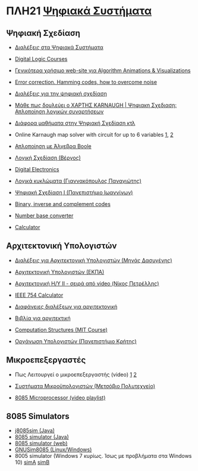 # ΠΛΗ21 [Ψηφιακά Συστήματα](https://www.eap.gr/education/undergraduate/computer-science/topics/#psifiaka_sistimata)

## Ψηφιακή Σχεδίαση

- [Διαλέξεις στα Ψηφιακά Συστήματα](https://openclass.teiwm.gr/courses/BA-G111/)

- [Digital Logic Courses](http://www.play-hookey.com/digital/)

- [Γενικότερα χρήσιμο web-site για Algorithm Animations & Visualizations](http://www.hig.no/~algmet/animate.html)

- [Error correction. Hamming codes, how to overcome noise](https://www.youtube.com/watch?v=X8jsijhllIA)

- [Διαλέξεις για την ψηφιακή σχεδίαση](https://www.youtube.com/playlist?list=PLPQ9mGt4tRsarG2Lt50mXFvWPs56v6gRr)

- [Μάθε πως δουλεύει ο ΧΑΡΤΗΣ KARNAUGH | Ψηφιακη Σχεδιαση: Απλοποίηση λογικών συναρτήσεων](https://www.youtube.com/watch?v=i6ONCPXs4VI)

- [Διάφορα μαθήματα στην Ψηφιακή Σχεδίαση κτλ](https://www.youtube.com/c/ucanteachme/playlists)

- Online Karnaugh map solver with circuit for up to 6 variables [1](http://www.32x8.com), [2](http://electronics-course.com/karnaugh-map)

- [Απλοποίηση με Άλγεβρα Boole](https://www.boolean-algebra.com/)

- [Λογική Σχεδίαση (Βέργος)](https://www.youtube.com/playlist?list=PLEoVI1kCsu8nGGfMwwXc-X51_TZpNvFeF)

- [Digital Electronics](https://www.youtube.com/playlist?list=PLBlnK6fEyqRjMH3mWf6kwqiTbT798eAOm)

- [Λογικά κυκλώματα (Γιαννακόπουλος Παναγιώτης)](https://repository.kallipos.gr/handle/11419/5499)

- [Ψηφιακή Σχεδίαση Ι (Πανεπιστήμιο Ιωαννίνων)](https://www.cs.uoi.gr/~kabousia/DigitalDesign%CE%99GR.htm)

- [Binary, inverse and complement codes](https://planetcalc.com/747/)

- [Number base converter](https://www.rapidtables.com/convert/number/index.html)

- [Calculator](https://www.rapidtables.com/calc/math/base-calculator.html)

## Αρχιτεκτονική Υπολογιστών

- [Διαλέξεις για Αρχιτεκτονική Υπολογιστών (Μηνάς Δασυγένης)](https://www.youtube.com/playlist?list=PLl2orJCvV3b4_RDSj4110lcAsHl-rlc1e)

- [Αρχιτεκτονική Υπολογιστών (ΕΚΠΑ)](http://architecture.di.uoa.gr/About.html)

- [Αρχιτεκτονική Η/Υ ΙΙ - σειρά από video (Νίκος Πετρέλλης)](https://www.youtube.com/watch?v=OOOsLuRujPE)

- [IEEE 754 Calculator](http://weitz.de/ieee/)

- [Διαφάνειες διαλέξεων για αρχιτεκτονική](https://ceidnotes.net/notes/Αρχιτεκτονική+Υπολογιστών+Ι/Διαφάνειες+Διαλέξεων)

- [Βιβλία για αρχιτεκτική](https://www.ceid.upatras.gr/webpages/tca-lab/nikolos_en/Arch-book.htm)

- [Computation Structures (MIT Course)](https://ocw.mit.edu/courses/electrical-engineering-and-computer-science/6-004-computation-structures-spring-2017/index.htm)

- [Οργάνωση Υπολογιστών (Πανεπιστήμιο Κρήτης)](https://www.csd.uoc.gr/~hy225/)

## Μικροεπεξεργαστές

- Πως Λειτουργεί ο μικροεπεξεργαστής (video) [1](https://youtu.be/91I7PZ1ogD0) [2](https://youtu.be/4ceYa6srUfY)

- [Συστήματα Μικροϋπολογιστών (Μετσόβιο Πολυτεχνείο)](https://ocw.aoc.ntua.gr/courses/ECE113/)
- [8085 Microprocessor (video playlist)](https://www.youtube.com/playlist?list=PL_m9J8TiK5mOIIkG6BuK6iw8rzk3Mkmwb)

## 8085 Simulators

- [j8085sim (Java)](https://sourceforge.net/projects/j8085sim/)
- [8085 simulator (Java)](https://8085simulator.github.io/)
- [8085 simulator (web)](https://www.sim8085.com/)
- [GNUSim8085 (Linux/Windows)](http://gnusim8085.srid.ca/)
- 8005 simulator (Windows 7 κυρίως. Ίσως με προβλήματα στα Windows 10) [simA](https://mancloud.uom.gr/nextcloud/index.php/s/M5REYDQGKML7HGg) [simB](https://mancloud.uom.gr/nextcloud/index.php/s/PLgfmH6spRr5HSx)


